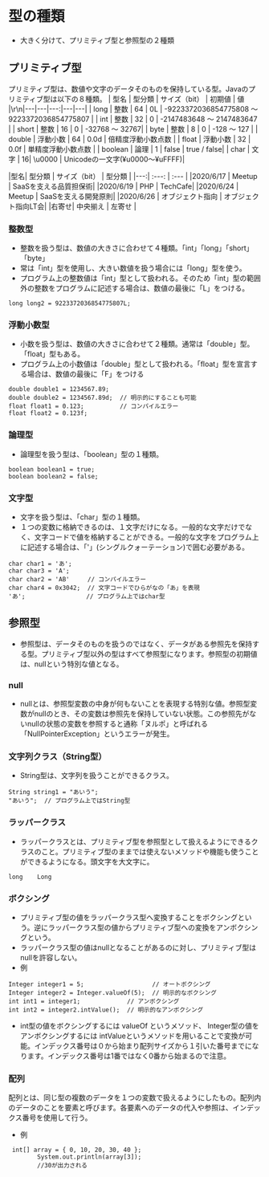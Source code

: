 # 型の種類
- 大きく分けて、プリミティブ型と参照型の２種類

## プリミティブ型
プリミティブ型は、数値や文字のデータそのものを保持している型。Javaのプリミティブ型は以下の８種類。
| 型名 | 型分類 | サイズ（bit） | 初期値 | 値 |\r\n|---|---|---:|---|---|
| long | 整数 | 64 | 0L | -9223372036854775808 ～ 9223372036854775807 |
| int | 整数 | 32 | 0 | -2147483648 ～ 2147483647 |
| short | 整数 | 16 | 0 | -32768 ～ 32767|
| byte | 整数 | 8 | 0 | -128 ～ 127 |
| double | 浮動小数 | 64 | 0.0d | 倍精度浮動小数点数 |
| float | 浮動小数 | 32 | 0.0f | 単精度浮動小数点数 |
| boolean | 論理 | 1 | false | true / false|
| char | 文字 | 16| \\u0000 | Unicodeの一文字(¥u0000～¥uFFFF)|

|型名| 型分類 | サイズ（bit） | 型分類 |
|---:| :---: | :--- |
|2020/6/17 | Meetup | SaaSを支える品質担保術|
|2020/6/19 | PHP | TechCafe|
|2020/6/24 | Meetup | SaaSを支える開発原則|
|2020/6/26 | オブジェクト指向 | オブジェクト指向LT会|
|右寄せ| 中央揃え | 左寄せ |
### 整数型
- 整数を扱う型は、数値の大きさに合わせて４種類。「int」「long」「short」「byte」
- 常は「int」型を使用し、大きい数値を扱う場合には「long」型を使う。
- プログラム上の整数値は「int」型として扱われる。そのため「int」型の範囲外の整数をプログラムに記述する場合は、数値の最後に「L」をつける。
```
long long2 = 9223372036854775807L;
```

### 浮動小数型
- 小数を扱う型は、数値の大きさに合わせて２種類。通常は「double」型。「float」型もある。
- プログラム上の小数値は「double」型として扱われる。「float」型を宣言する場合は、数値の最後に「F」をつける
```
double double1 = 1234567.89;
double double2 = 1234567.89d;  // 明示的にすることも可能
float float1 = 0.123;          // コンパイルエラー
float float2 = 0.123f;
```

### 論理型
- 論理型を扱う型は、「boolean」型の１種類。
```
boolean boolean1 = true;
boolean boolean2 = false;
```

### 文字型
- 文字を扱う型は、「char」型の１種類。
- １つの変数に格納できるのは、１文字だけになる。一般的な文字だけでなく、文字コードで値を格納することができる。一般的な文字をプログラム上に記述する場合は、「'」(シングルクォーテーション)で囲む必要がある。
```
char char1 = 'あ';
char char3 = 'A';
char char2 = 'AB'     // コンパイルエラー
char char4 = 0x3042;  // 文字コードでひらがなの「あ」を表現
'あ';                 // プログラム上ではchar型
```
## 参照型
- 参照型は、データそのものを扱うのではなく、データがある参照先を保持する型。プリミティブ型以外の型はすべて参照型になります。参照型の初期値は、nullという特別な値となる。
### null
- nullとは、参照型変数の中身が何もないことを表現する特別な値。参照型変数がnullのとき、その変数は参照先を保持していない状態。この参照先がないnullの状態の変数を参照すると通称「ヌルポ」と呼ばれる「NullPointerException」というエラーが発生。

### 文字列クラス（String型）
- String型は、文字列を扱うことができるクラス。
```
String string1 = "あいう";
"あいう";  // プログラム上ではString型
```

### ラッパークラス
- ラッパークラスとは、プリミティブ型を参照型として扱えるようにできるクラスのこと。プリミティブ型のままでは使えないメソッドや機能も使うことができるようになる。頭文字を大文字に。
```
long	Long
```

### ボクシング
- プリミティブ型の値をラッパークラス型へ変換することをボクシングという。逆にラッパークラス型の値からプリミティブ型への変換をアンボクシングという。
- ラッパークラス型の値はnullとなることがあるのに対し、プリミティブ型はnullを許容しない。
- 例
```
Integer integer1 = 5;                   // オートボクシング
Integer integer2 = Integer.valueOf(5);  // 明示的なボクシング
int int1 = integer1;             // アンボクシング
int int2 = integer2.intValue();  // 明示的なアンボクシング
```
- int型の値をボクシングするには valueOf というメソッド、 Integer型の値をアンボクシングするには intValueというメソッドを用いることで変換が可能。インデックス番号は０から始まり配列サイズから１引いた番号までになります。インデックス番号は1番ではなく0番から始まるので注意。

### 配列
配列とは、同じ型の複数のデータを１つの変数で扱えるようにしたもの。配列内のデータのことを要素と呼びます。各要素へのデータの代入や参照は、インデックス番号を使用して行う。
- 例
```
 int[] array = { 0, 10, 20, 30, 40 };
        System.out.println(array[3]);
        //30が出力される
```

